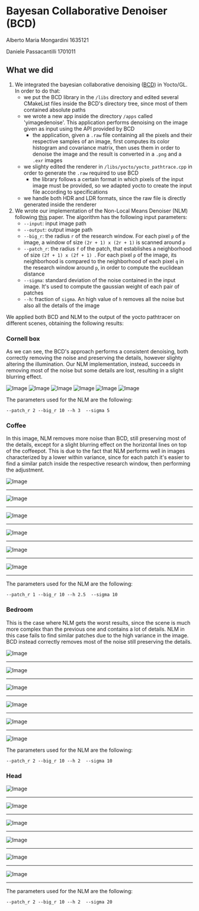 # Bayesan Collaborative Denoiser (BCD)

Alberto Maria Mongardini 1635121

Daniele Passacantilli 1701011

## What we did
1. We integrated the bayesian collaborative denoising ([BCD](https://github.com/superboubek/bcd)) in Yocto/GL. In order to do that:
    * we put the BCD library in the ```/libs``` directory and edited several CMakeList files inside the BCD's directory tree, since most of them contained absolute paths
    * we wrote a new app inside the directory ```/apps``` called 'yimagedenoise'. This application performs denoising on the image given as input using the API provided by BCD
        * the application, given a ```.raw``` file containing all the pixels and their respective samples of an image, first computes its color histogram and covariance matrix, then uses them in order to denoise the image and the result is converted in a ```.png``` and a ```.exr``` images
    * we slighty edited the renderer in ```/libs/yocto/yocto_pathtrace.cpp``` in order to generate the ```.raw``` required to use BCD
        * the library follows a certain format in which pixels of the input image must be provided, so we adapted yocto to create the input file according to specifications
    * we handle both HDR and LDR formats, since the raw file is directly generated inside the renderer
2. We wrote our implementation of the Non-Local Means Denoiser (NLM) following [this](https://www.ipol.im/pub/art/2011/bcm_nlm/article.pdf) paper. The algorithm has the following input parameters:
    * ```--input```: input image path
    * ```--output```: output image path
    * ```--big_r```: the radius ```r``` of the research window. For each pixel ```p``` of the image, a window of size ```(2r + 1) x (2r + 1)``` is scanned around ```p```
    * ```--patch_r```: the radius ```f``` of the patch, that establishes a neighborhood of size ```(2f + 1) x (2f + 1) ```. For each pixel ```p``` of the image, its neighborhood is compared to the neighborhood of each pixel ```q``` in the research window around ```p```, in order to compute the euclidean distance
    * ```--sigma```: standard deviation of the noise contained in the input image. It's used to compute the gaussian weight of each pair of patches
    * ```--h```: fraction of ```sigma```. An high value of ```h``` removes all the noise but also all the details of the image

We applied both BCD and NLM to the output of the yocto pathtracer on different scenes, obtaining the following results:

### Cornell box

As we can see, the BCD's approach performs a consistent denoising, both correctly removing the noise and preserving the details, however slighty altering the illumination. Our NLM implementation, instead, succeeds in removing most of the noise but some details are lost, resulting in a slight blurring effect.

![Image](out/compare_results/cornellbox_4.png)
![Image](out/compare_results/cornellbox_8.png)
![Image](out/compare_results/cornellbox_16.png)
![Image](out/compare_results/cornellbox_64.png)
![Image](out/compare_results/cornellbox_128.png)
![Image](out/compare_results/cornellbox_256.png)

The parameters used for the NLM are the following:

```
--patch_r 2 --big_r 10 --h 3  --sigma 5
```

### Coffee

In this image, NLM removes more noise than BCD, still preserving most of the details, except for a slight blurring effect on the horizontal lines on top of the coffeepot. This is due to the fact that NLM performs well in images characterized by a lower within variance, since for each patch it's easier to find a similar patch inside the respective research window, then performing the adjustment.

![Image](out/compare_results/coffee_1080_4.png)

---------------------------------------------------------------------------------------------------------------

![Image](out/compare_results/coffee_1080_8.png)

---------------------------------------------------------------------------------------------------------------

![Image](out/compare_results/coffee_1080_16.png)

---------------------------------------------------------------------------------------------------------------

![Image](out/compare_results/coffee_1080_64.png)

---------------------------------------------------------------------------------------------------------------

![Image](out/compare_results/coffee_1080_128.png)

---------------------------------------------------------------------------------------------------------------

![Image](out/compare_results/coffee_1080_256.png)

---------------------------------------------------------------------------------------------------------------

The parameters used for the NLM are the following:

```
--patch_r 1 --big_r 10 --h 2.5  --sigma 10
```

### Bedroom

This is the case where NLM gets the worst results, since the scene is much more complex than the previous one and contains a lot of details. NLM in this case fails to find similar patches due to the high variance in the image. BCD instead correctly removes most of the noise still preserving the details. 

![Image](out/compare_results/bedroom_4.png)

---------------------------------------------------------------------------------------------------------------

![Image](out/compare_results/bedroom_8.png)

---------------------------------------------------------------------------------------------------------------

![Image](out/compare_results/bedroom_16.png)

---------------------------------------------------------------------------------------------------------------

![Image](out/compare_results/bedroom_64.png)

---------------------------------------------------------------------------------------------------------------

![Image](out/compare_results/bedroom_128.png)

---------------------------------------------------------------------------------------------------------------

![Image](out/compare_results/bedroom_256.png)

The parameters used for the NLM are the following:

```
--patch_r 2 --big_r 10 --h 2  --sigma 10
```

### Head

![Image](out/compare_results/head_1080_4.png)

---------------------------------------------------------------------------------------------------------------

![Image](out/compare_results/head_1080_8.png)

---------------------------------------------------------------------------------------------------------------

![Image](out/compare_results/head_1080_16.png)

---------------------------------------------------------------------------------------------------------------

![Image](out/compare_results/head_1080_64.png)

---------------------------------------------------------------------------------------------------------------

![Image](out/compare_results/head_1080_128.png)

---------------------------------------------------------------------------------------------------------------

![Image](out/compare_results/head_1080_256.png)

---------------------------------------------------------------------------------------------------------------

The parameters used for the NLM are the following:

```
--patch_r 2 --big_r 10 --h 2  --sigma 20
```
